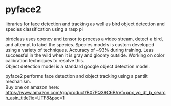 # pyface2
libraries for face detection and tracking as well as bird object detection and species classification using a rasp pi

birdclass uses opencv and tensor to process a video stream, detect a bird, and attempt to label the species.  Species models
is custom developed using a variety of techniques. Accuracy of ~93% during training.  Less successful in the wild when it is gray and 
gloomy outside.  Working on color calibration techniques to resolve this.  
Object detection model is a standard google object detection model.

pyface2 performs face detection and object tracking using a pantilt mechanism.  
Buy one on amazon here: https://www.amazon.com/gp/product/B07PQ39C6B/ref=ppx_yo_dt_b_search_asin_title?ie=UTF8&psc=1
